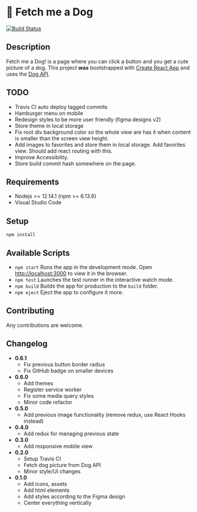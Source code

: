 # 🐶 Fetch me a Dog

[![Build Status](https://travis-ci.org/szenadam/fetch-me-a-dog.svg?branch=master)](https://travis-ci.org/szenadam/fetch-me-a-dog)

## Description

Fetch me a Dog! is a page where you can click a button and you get a cute picture of a dog.
This project **was** bootstrapped with [Create React App](https://github.com/facebook/create-react-app) and uses the
[Dog API](https://dog.ceo/dog-api/).

## TODO

- Travis CI auto deploy tagged commits
- Hamburger menu on mobile
- Redesign styles to be more user friendly (figma designs v2)
- Store theme in local storage
- Fix root div background color so the whole view are has it when content is smaller than the screen view height.
- Add images to favorites and store them in local storage. Add favorites view. Should add react routing with this.
- Improve Accessibility.
- Store build commit hash somewhere on the page.

## Requirements

- Nodejs >= 12.14.1 (npm >= 6.13.6)
- Visual Studio Code

## Setup

`npm install`

## Available Scripts

- `npm start` Runs the app in the development mode. Open [http://localhost:3000](http://localhost:3000) to view it in the browser.
- `npm test` Launches the test runner in the interactive watch mode.
- `npm build` Builds the app for production to the `build` folder.
- `npm eject` Eject the app to configure it more.

## Contributing

Any contributions are welcome.

## Changelog

- **0.6.1**
  - Fix previous button border radius
  - Fix GitHub badge on smaller devices
- **0.6.0**
  - Add themes
  - Register service worker
  - Fix some media query styles
  - Minor code refactor
- **0.5.0**
  - Add previous image functionality (remove redux, use React Hooks instead)
- **0.4.0**
  - Add redux for managing previous state
- **0.3.0**
  - Add responsive mobile view
- **0.2.0**
  - Setup Travis CI
  - Fetch dog picture from Dog API
  - Minor style/UI changes
- **0.1.0**
  - Add icons, assets
  - Add html elements
  - Add styles according to the Figma design
  - Center everything vertically